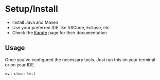 # Setup/Install

- Install Java and Maven
- Use your preferred IDE like VSCode, Eclipse, etc.
- Check the [Karate](https://github.com/intuit/karate) page for their documentation

## Usage

Once you've configured the necessary tools. Just run this on your terminal or on your IDE.

```maven
mvn clean test
```
